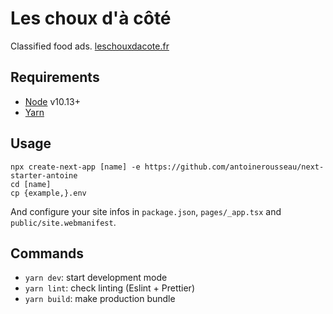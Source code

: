 # Les choux d'à côté

Classified food ads.
[leschouxdacote.fr](https://leschouxdacote.fr/)

## Requirements

- [Node](https://nodejs.org/) v10.13+
- [Yarn](https://yarnpkg.com/)

## Usage

    npx create-next-app [name] -e https://github.com/antoinerousseau/next-starter-antoine
    cd [name]
    cp {example,}.env

And configure your site infos in `package.json`, `pages/_app.tsx` and `public/site.webmanifest`.

## Commands

- `yarn dev`: start development mode
- `yarn lint`: check linting (Eslint + Prettier)
- `yarn build`: make production bundle

